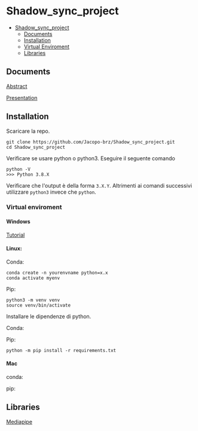 # Shadow_sync_project

* [Shadow_sync_project](#shadow_sync_project)
  * [Documents](#documents)
  * [Installation](#installation)
  * [Virtual Enviroment](#virtual-enviroment)
  * [Libraries](#librearies)

## Documents
[Abstract](https://www.overleaf.com/3486219427fydybqrpkgxq)

[Presentation](https://docs.google.com/presentation/d/1LFyTLhim1t9SbvFDJJ7-GJlO1ojOpn4Hszm1eV8Ltk4/edit?usp=sharing)

## Installation


Scaricare la repo.

```
git clone https://github.com/Jacopo-brz/Shadow_sync_project.git
cd Shadow_sync_project
```

Verificare se usare python o python3. Eseguire il seguente comando

```
python -V
>>> Python 3.8.X
```

Verificare che l'output è della forma `3.X.Y`. Altrimenti ai comandi successivi utilizzare `python3` invece che `python`.

### Virtual enviroment

#### Windows
[Tutorial](https://www.youtube.com/watch?v=ThU13tikHQw)

#### Linux: 
Conda:
```
conda create -n yourenvname python=x.x
conda activate myenv
```

Pip:
```
python3 -m venv venv
source venv/bin/activate
```
Installare le dipendenze di python.

Conda:

Pip:
```
python -m pip install -r requirements.txt
```
#### Mac
conda:

pip:


## Libraries
[Mediapipe](https://google.github.io/mediapipe/)
